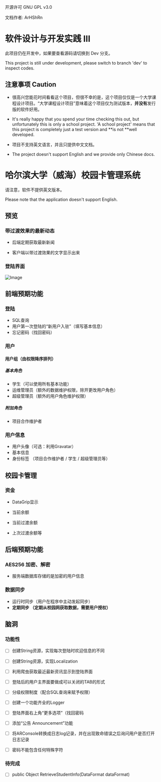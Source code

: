 开源许可 GNU GPL v3.0

文档作者: ArHShRn

# 软件设计与开发实践 III

此项目仍在开发中，如果要查看源码请切换到 Dev 分支。

This project is still under development, please switch to branch 'dev' to inspect codes.

## 注意事项 Caution
- 很高兴您能花时间看看这个项目，但很不幸的是，这个项目仅仅是一个大学课程设计项目。“大学课程设计项目”意味着这个项目仅为测试版本，**并没有**发行版的软件好用。

- It's really happy that you spend your time checking this out, but unfortunately this is only a school project. 'A school project' means that this project is completely just a test version and **is not **well developed.
- 项目不支持英文语言，并且只提供中文文档。
- The project doesn't support English and we provide only Chinese docs.

# 哈尔滨大学（威海）校园卡管理系统
请注意，软件不提供英文版本。

Please note that the application doesn't support English.

## 预览

### 带过渡效果的最新动态
- 后端定期获取最新新闻

- 客户端以带过渡效果的文字显示出来

### 登陆界面
![Image](https://fileshk.arhshrn.cn/github/devprac3/loginwindow.jpg)

## 前端预期功能

### 登陆
- SQL查询
- 用户第一次登陆的“新用户入驻”（填写基本信息）
- 忘记密码（找回密码）

### 用户
#### 用户组（由权限降序排列）
##### 基本角色

- 学生（可以使用所有基本功能）
- 运维管理员（额外的数据维护权限，除开更改用户角色）
- 超级管理员（额外的用户角色维护权限）
##### 附加角色

- 项目合作维护者
### 用户信息

- 用户头像（可选：利用Gravatar）
- 基本信息
- 身份标签 （项目合作维护者 / 学生 / 超级管理员等）

## 校园卡管理

### 资金

- DataGrip显示

- 当前余额
- 当前过渡余额
- 上次过渡余额等

## 后端预期功能

### AES256 加密、解密
- 服务端数据库存储的是加密的用户信息
### 数据同步
- 运行时同步（用户在程序中主动发起同步）
- **定期同步 （定期从校园网获取数据，需要用户授权）**

## 脑洞

### 功能性
- [ ] 创建String资源，实现每次登陆时欢迎信息的不同
- [ ] 创建String资源，实现Localization

- [ ] 利用爬虫获取最近最新资讯显示到登陆界面

- [ ] 登陆后的用户主界面要做成可以关闭的TAB的形式

- [ ] 分级权限制度（配合SQL查询来赋予权限）

- [ ] 创建一个功能齐全的Logger

- [ ] 登陆界面右上角“更多选项”（找回密码

- [ ] 添加“公告 Announcement”功能

- [ ] 将ARConsole转换成日志log记录，并在出现致命错误之后询问用户是否打开日志记录

- [ ] 密码不能包含任何特殊字符

### 待完成
- [ ] public Object RetrieveStudentInfo(DataFormat dataFormat)
